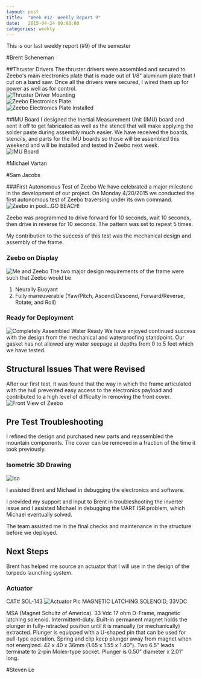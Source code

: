 ```yaml
---
layout: post
title:  "Week #12- Weekly Report 9"
date:   2015-04-24 00:00:00
categories: weekly
---
```


This is our last weekly report (#9) of the semester

#Brent Scheneman

##Thruster Drivers
The thruster drivers were assembled and secured to Zeebo's main electronics plate that is made out of 1/8" aluminum plate that I cut on a band saw. Once all the drivers were secured, I wired them up for power as well as for control. 
<br>
![Thruster Driver Mounting](/images/MountingDrivers.PNG)
<br>
![Zeebo Electronics Plate](/images/ElectronicsPlate.PNG)
<br>
![Zeebo Electronics Plate Installed](/images/ElectronicsPlateInstalled.PNG)

##IMU Board
I designed the Inertial Measurement Unit (IMU) board and sent it off to get fabricated as well as the stencil that will make applying the solder paste during assembly much easier. We have received the boards, stencils, and parts for the IMU boards so those will be assembled this weekend and will be installed and tested in Zeebo next week.
<br>
![IMU Board](/images/IMUBoard.PNG)

#Michael Vartan 


#Sam Jacobs

###First Autonomous Test of Zeebo
We have celebrated a major milestone in the development of our project. On Monday 4/20/2015 we conducted the first autonomous test of Zeebo traversing under its own command.
![Zeebo in pool...GO BEACH!](/images/sam_week_12_pool.png)

Zeebo was programmed to drive forward for 10 seconds, wait 10 seconds, then drive in reverse for 10 seconds. The pattern was set to repeat 5 times.

My contribution to the success of this test was the mechanical design and assembly of the frame.

### Zeebo on Display
![Me and Zeebo](/images/sam_week_12_robot.png)
The two major design requirements  of the frame were such that Zeebo would be
1. Neurally Buoyant
2. Fully maneuverable (Yaw/Pitch, Ascend/Descend, Forward/Reverse, Rotate, and Roll)

### Ready for Deployment
![Completely Assembled Water Ready](/images/sam_week_12_robot_assembled.png)
We have enjoyed continued success with the design from the mechanical and waterproofing standpoint. Our gasket has not allowed any water seepage at depths from 0 to 5 feet which we have tested.

## Structural Issues That were Revised
After our first test, it was found that the way in which the frame articulated with the hull prevented easy access to the electronics payload and contributed to a high level of difficulty in removing the front cover.
![Front View of Zeebo](/images/sam_week_12_robot_front.png)

## Pre Test Troubleshooting
I refined the design and purchased new parts and reassembled the mountain components. The cover can be removed in a fraction of the time it took previously.

### Isometric 3D  Drawing
![Iso](/images/sam_week_12_CAD_iso.png)

I assisted Brent and Michael in debugging the electronics and software.

I provided my support and  input  to Brent in troubleshooting the inverter issue and I assisted Michael in debugging the UART ISR problem, which Michael eventually solved.

The team assisted me in the final checks and maintenance in the structure before we deployed.

## Next Steps
Brent has helped me source an actuator that I will use in the design of the torpedo launching system. 

### Actuator
CAT# SOL-143
![Actuator Pic](/images/sam_week_12_actuator.png)
MAGNETIC LATCHING SOLENOID, 33VDC

MSA (Magnet Schultz of America). 33 Vdc 17 ohm D-Frame, magnetic latching solenoid. Intermittent-duty. Built-in permanent magnet holds the plunger in fully-retracted position until it is manually (or mechanically) extracted. Plunger is equipped with a U-shaped pin that can be used for pull-type operation. Spring and clip keep plunger away from magnet when not energized. 42 x 40 x 36mm (1.65 x 1.55 x 1.40"). Two 6.5" leads terminate to 2-pin Molex-type socket. Plunger is 0.50" diameter x 2.01" long.




#Steven Le

